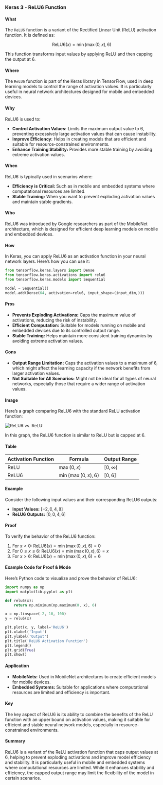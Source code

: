 ### Keras 3 - ReLU6 Function

#### What

The `ReLU6` function is a variant of the Rectified Linear Unit (ReLU) activation function. It is defined as:

$$\text{ReLU6}(x) = \min(\max(0, x), 6) $$

This function transforms input values by applying ReLU and then capping the output at 6.

#### Where

The `ReLU6` function is part of the Keras library in TensorFlow, used in deep learning models to control the range of activation values. It is particularly useful in neural network architectures designed for mobile and embedded devices.

#### Why

ReLU6 is used to:

- **Control Activation Values:** Limits the maximum output value to 6, preventing excessively large activation values that can cause instability.
- **Improve Efficiency:** Helps in creating models that are efficient and suitable for resource-constrained environments.
- **Enhance Training Stability:** Provides more stable training by avoiding extreme activation values.

#### When

ReLU6 is typically used in scenarios where:

- **Efficiency is Critical:** Such as in mobile and embedded systems where computational resources are limited.
- **Stable Training:** When you want to prevent exploding activation values and maintain stable gradients.

#### Who

ReLU6 was introduced by Google researchers as part of the MobileNet architecture, which is designed for efficient deep learning models on mobile and embedded devices.

#### How

In Keras, you can apply ReLU6 as an activation function in your neural network layers. Here’s how you can use it:

```python
from tensorflow.keras.layers import Dense
from tensorflow.keras.activations import relu6
from tensorflow.keras.models import Sequential

model = Sequential()
model.add(Dense(64, activation=relu6, input_shape=(input_dim,)))
```

#### Pros

- **Prevents Exploding Activations:** Caps the maximum value of activations, reducing the risk of instability.
- **Efficient Computation:** Suitable for models running on mobile and embedded devices due to its controlled output range.
- **Stable Training:** Helps maintain more consistent training dynamics by avoiding extreme activation values.

#### Cons

- **Output Range Limitation:** Caps the activation values to a maximum of 6, which might affect the learning capacity if the network benefits from larger activation values.
- **Not Suitable for All Scenarios:** Might not be ideal for all types of neural networks, especially those that require a wider range of activation values.

#### Image

Here’s a graph comparing ReLU6 with the standard ReLU activation function:

![ReLU6 vs. ReLU](https://upload.wikimedia.org/wikipedia/commons/thumb/6/6d/ReLU_Activation_Function.png/400px-ReLU_Activation_Function.png)

In this graph, the ReLU6 function is similar to ReLU but is capped at 6.

#### Table

| Activation Function | Formula                 | Output Range    |
| ------------------- | ----------------------- | --------------- |
| ReLU                | $\max(0, x)$          | $[0, \infty)$ |
| ReLU6               | $\min(\max(0, x), 6)$ | $[0, 6]$      |

#### Example

Consider the following input values and their corresponding ReLU6 outputs:

- **Input Values:** $[-2, 0, 4, 8]$
- **ReLU6 Outputs:** $[0, 0, 4, 6]$

#### Proof

To verify the behavior of the ReLU6 function:

1. For $x < 0$: $\text{ReLU6}(x) = \min(\max(0, x), 6) = 0$
2. For $0 \leq x \leq 6$: $\text{ReLU6}(x) = \min(\max(0, x), 6) = x$
3. For $x > 6$: $\text{ReLU6}(x) = \min(\max(0, x), 6) = 6$

#### Example Code for Proof & Mode

Here’s Python code to visualize and prove the behavior of ReLU6:

```python
import numpy as np
import matplotlib.pyplot as plt

def relu6(x):
    return np.minimum(np.maximum(0, x), 6)

x = np.linspace(-2, 10, 100)
y = relu6(x)

plt.plot(x, y, label='ReLU6')
plt.xlabel('Input')
plt.ylabel('Output')
plt.title('ReLU6 Activation Function')
plt.legend()
plt.grid(True)
plt.show()
```

#### Application

- **MobileNets:** Used in MobileNet architectures to create efficient models for mobile devices.
- **Embedded Systems:** Suitable for applications where computational resources are limited and efficiency is important.

#### Key

The key aspect of ReLU6 is its ability to combine the benefits of the ReLU function with an upper bound on activation values, making it suitable for efficient and stable neural network models, especially in resource-constrained environments.

#### Summary

ReLU6 is a variant of the ReLU activation function that caps output values at 6, helping to prevent exploding activations and improve model efficiency and stability. It is particularly useful in mobile and embedded systems where computational resources are limited. While it enhances stability and efficiency, the capped output range may limit the flexibility of the model in certain scenarios.

